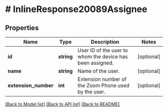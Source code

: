 # # InlineResponse20089Assignee

## Properties

Name | Type | Description | Notes
------------ | ------------- | ------------- | -------------
**id** | **string** | User ID of the user to whom the device has been assigned. | [optional] 
**name** | **string** | Name of the user. | [optional] 
**extension_number** | **int** | Extension number of the Zoom Phone used by the user. | [optional] 

[[Back to Model list]](../../README.md#documentation-for-models) [[Back to API list]](../../README.md#documentation-for-api-endpoints) [[Back to README]](../../README.md)


